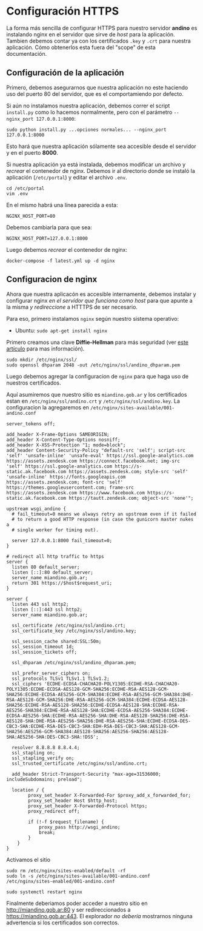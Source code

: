 # Configuración HTTPS

La forma más sencilla de configurar HTTPS para nuestro servidor **andino** es instalando nginx en el servidor que sirve de
*host* para la aplicación.
Tambien debemos contar ya con los certificados `.key` y `.crt` para nuestra aplicación.
Cómo obtenerlos esta fuera del "scope" de esta documentación.

## Configuración de la aplicación

Primero, debemos asegurarnos que nuestra aplicación no este haciendo uso del puerto 80 del servidor, que es el comportamiendo
por defecto.

Si aún no instalamos nuestra aplicación, debemos correr el script `install.py` como lo hacemos normalmente,
pero con el parámetro `--nginx_port 127.0.0.1:8000`:

```
sudo python install.py ...opciones normales... --nginx_port 127.0.0.1:8000

```

Esto hará que nuestra aplicación sólamente sea accesible desde el servidor y en el puerto **8000**.


Si nuestra aplicación ya está instalada, debemos modificar un archivo y *recrear* el contenedor de nginx.
Debemos ir al directorio donde se instaló la aplicación (`/etc/portal`) y editar el archivo `.env`.

```
cd /etc/portal
vim .env
```

En el mismo habrá una línea parecida a esta:

```
NGINX_HOST_PORT=80
```

Debemos cambiarla para que sea:

```
NGINX_HOST_PORT=127.0.0.1:8000
```

Luego debemos *recrear* el contenedor de nginx:

`docker-compose -f latest.yml up -d nginx`

## Configuracion de nginx

Ahora que nuestra aplicacón es accesible internamente, debemos instalar y configurar nginx _en el servidor que funciona como host_ para que apunte a la misma
*y redireccione* a HTTTPS de ser necesario.

Para eso, primero instalamos `nginx` según nuestro sistema operativo:

- Ubuntu: `sudo apt-get install nginx`

Primero creamos una clave **Diffie-Hellman** para más seguridad (ver [este artículo](https://medium.com/@mvuksano/how-to-properly-configure-your-nginx-for-tls-564651438fe0) para mas información).

```
sudo mkdir /etc/nginx/ssl/
sudo openssl dhparam 2048 -out /etc/nginx/ssl/andino_dhparam.pem
```

Luego debemos agregar la configuracion de `nginx` para que haga uso de nuestros certificados.

Aquí asumiremos que nuestro sitio es `miandino.gob.ar` y los certificados estan en `/etc/nginx/ssl/andino.crt` y `/etc/nginx/ssl/andino.key`.
La configuracion la agregaremos en `/etc/nginx/sites-available/001-andino.conf`

```
server_tokens off;

add_header X-Frame-Options SAMEORIGIN;
add_header X-Content-Type-Options nosniff;
add_header X-XSS-Protection "1; mode=block";
add_header Content-Security-Policy "default-src 'self'; script-src 'self' 'unsafe-inline' 'unsafe-eval' https://ssl.google-analytics.com https://assets.zendesk.com https://connect.facebook.net; img-src 'self' https://ssl.google-analytics.com https://s-static.ak.facebook.com https://assets.zendesk.com; style-src 'self' 'unsafe-inline' https://fonts.googleapis.com https://assets.zendesk.com; font-src 'self' https://themes.googleusercontent.com; frame-src https://assets.zendesk.com https://www.facebook.com https://s-static.ak.facebook.com https://tautt.zendesk.com; object-src 'none'";

upstream wsgi_andino {
  # fail_timeout=0 means we always retry an upstream even if it failed
  # to return a good HTTP response (in case the gunicorn master nukes a
  # single worker for timing out).

  server 127.0.0.1:8000 fail_timeout=0;
}

# redirect all http traffic to https
server {
  listen 80 default_server;
  listen [::]:80 default_server;
  server_name miandino.gob.ar;
  return 301 https://$host$request_uri;
}

server {
  listen 443 ssl http2;
  listen [::]:443 ssl http2;
  server_name miandino.gob.ar;

  ssl_certificate /etc/nginx/ssl/andino.crt;
  ssl_certificate_key /etc/nginx/ssl/andino.key;

  ssl_session_cache shared:SSL:50m;
  ssl_session_timeout 1d;
  ssl_session_tickets off;

  ssl_dhparam /etc/nginx/ssl/andino_dhparam.pem;

  ssl_prefer_server_ciphers on;
  ssl_protocols TLSv1 TLSv1.1 TLSv1.2;
  ssl_ciphers 'ECDHE-ECDSA-CHACHA20-POLY1305:ECDHE-RSA-CHACHA20-POLY1305:ECDHE-ECDSA-AES128-GCM-SHA256:ECDHE-RSA-AES128-GCM-SHA256:ECDHE-ECDSA-AES256-GCM-SHA384:ECDHE-RSA-AES256-GCM-SHA384:DHE-RSA-AES128-GCM-SHA256:DHE-RSA-AES256-GCM-SHA384:ECDHE-ECDSA-AES128-SHA256:ECDHE-RSA-AES128-SHA256:ECDHE-ECDSA-AES128-SHA:ECDHE-RSA-AES256-SHA384:ECDHE-RSA-AES128-SHA:ECDHE-ECDSA-AES256-SHA384:ECDHE-ECDSA-AES256-SHA:ECDHE-RSA-AES256-SHA:DHE-RSA-AES128-SHA256:DHE-RSA-AES128-SHA:DHE-RSA-AES256-SHA256:DHE-RSA-AES256-SHA:ECDHE-ECDSA-DES-CBC3-SHA:ECDHE-RSA-DES-CBC3-SHA:EDH-RSA-DES-CBC3-SHA:AES128-GCM-SHA256:AES256-GCM-SHA384:AES128-SHA256:AES256-SHA256:AES128-SHA:AES256-SHA:DES-CBC3-SHA:!DSS';

  resolver 8.8.8.8 8.8.4.4;
  ssl_stapling on;
  ssl_stapling_verify on;
  ssl_trusted_certificate /etc/nginx/ssl/andino.crt;

  add_header Strict-Transport-Security "max-age=31536000; includeSubdomains; preload";

  location / {
        proxy_set_header X-Forwarded-For $proxy_add_x_forwarded_for;
        proxy_set_header Host $http_host;
        proxy_set_header X-Forwarded-Protocol https;
        proxy_redirect off;

        if (!-f $request_filename) {
            proxy_pass http://wsgi_andino;
            break;
        }
    }
}
```


Activamos el sitio

```
sudo rm /etc/nginx/sites-enabled/default -rf
sudo ln -s /etc/nginx/sites-available/001-andino.conf /etc/nginx/sites-enabled/001-andino.conf

sudo systemctl restart nginx
```

Finalmente deberiamos poder acceder a nuestro sitio en http://miandino.gob.ar:80 y ser redireccionados a https://miandino.gob.ar:443.
El explorador *no debería* mostrarnos ninguna advertencia si los certificados son correctos.
